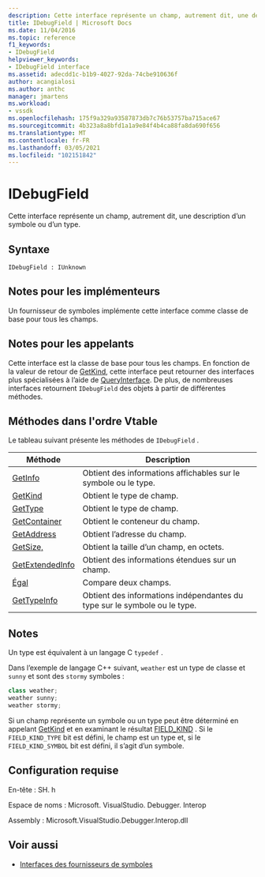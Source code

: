 ```yaml
---
description: Cette interface représente un champ, autrement dit, une description d’un symbole ou d’un type.
title: IDebugField | Microsoft Docs
ms.date: 11/04/2016
ms.topic: reference
f1_keywords:
- IDebugField
helpviewer_keywords:
- IDebugField interface
ms.assetid: adecdd1c-b1b9-4027-92da-74cbe910636f
author: acangialosi
ms.author: anthc
manager: jmartens
ms.workload:
- vssdk
ms.openlocfilehash: 175f9a329a93587873db7c76b53757ba715ace67
ms.sourcegitcommit: 4b323a8a8bfd1a1a9e84f4b4ca88fa8da690f656
ms.translationtype: MT
ms.contentlocale: fr-FR
ms.lasthandoff: 03/05/2021
ms.locfileid: "102151842"
---
```

# <a name="idebugfield"></a>IDebugField
Cette interface représente un champ, autrement dit, une description d’un symbole ou d’un type.

## <a name="syntax"></a>Syntaxe

```
IDebugField : IUnknown
```

## <a name="notes-for-implementers"></a>Notes pour les implémenteurs
 Un fournisseur de symboles implémente cette interface comme classe de base pour tous les champs.

## <a name="notes-for-callers"></a>Notes pour les appelants
 Cette interface est la classe de base pour tous les champs. En fonction de la valeur de retour de [GetKind](../../../extensibility/debugger/reference/idebugfield-getkind.md), cette interface peut retourner des interfaces plus spécialisées à l’aide de [QueryInterface](/cpp/atl/queryinterface). De plus, de nombreuses interfaces retournent `IDebugField` des objets à partir de différentes méthodes.

## <a name="methods-in-vtable-order"></a>Méthodes dans l'ordre Vtable
 Le tableau suivant présente les méthodes de `IDebugField` .

|Méthode|Description|
|------------|-----------------|
|[GetInfo](../../../extensibility/debugger/reference/idebugfield-getinfo.md)|Obtient des informations affichables sur le symbole ou le type.|
|[GetKind](../../../extensibility/debugger/reference/idebugfield-getkind.md)|Obtient le type de champ.|
|[GetType](../../../extensibility/debugger/reference/idebugfield-gettype.md)|Obtient le type de champ.|
|[GetContainer](../../../extensibility/debugger/reference/idebugfield-getcontainer.md)|Obtient le conteneur du champ.|
|[GetAddress](../../../extensibility/debugger/reference/idebugfield-getaddress.md)|Obtient l’adresse du champ.|
|[GetSize,](../../../extensibility/debugger/reference/idebugfield-getsize.md)|Obtient la taille d’un champ, en octets.|
|[GetExtendedInfo](../../../extensibility/debugger/reference/idebugfield-getextendedinfo.md)|Obtient des informations étendues sur un champ.|
|[Égal](../../../extensibility/debugger/reference/idebugfield-equal.md)|Compare deux champs.|
|[GetTypeInfo](../../../extensibility/debugger/reference/idebugfield-gettypeinfo.md)|Obtient des informations indépendantes du type sur le symbole ou le type.|

## <a name="remarks"></a>Notes
 Un type est équivalent à un langage C `typedef` .

 Dans l’exemple de langage C++ suivant, `weather` est un type de classe et `sunny` et sont des `stormy` symboles :

```cpp
class weather;
weather sunny;
weather stormy;
```

 Si un champ représente un symbole ou un type peut être déterminé en appelant [GetKind](../../../extensibility/debugger/reference/idebugfield-getkind.md) et en examinant le résultat [FIELD_KIND](../../../extensibility/debugger/reference/field-kind.md) . Si le `FIELD_KIND_TYPE` bit est défini, le champ est un type et, si le `FIELD_KIND_SYMBOL` bit est défini, il s’agit d’un symbole.

## <a name="requirements"></a>Configuration requise
 En-tête : SH. h

 Espace de noms : Microsoft. VisualStudio. Debugger. Interop

 Assembly : Microsoft.VisualStudio.Debugger.Interop.dll

## <a name="see-also"></a>Voir aussi
- [Interfaces des fournisseurs de symboles](../../../extensibility/debugger/reference/symbol-provider-interfaces.md)
